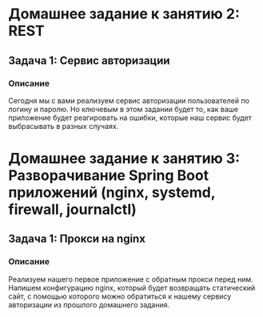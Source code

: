 # Домашнее задание к занятию 2: REST
## Задача 1: Сервис авторизации

### Описание
Сегодня мы с вами реализуем сервис авторизации пользователей по логину и паролю. Но ключевым в этом задании будет то, как ваше приложение будет реагировать на ошибки, которые наш сервис будет выбрасывать в разных случаях.


# Домашнее задание к занятию 3: Разворачивание Spring Boot приложений (nginx, systemd, firewall, journalctl)
## Задача 1: Прокси на nginx

### Описание
Реализуем нашего первое приложение с обратным прокси перед ним. Напишем конфигурацию nginx, который будет возвращать статический сайт, с помощью которого можно обратиться к нашему сервису авторизации из прошлого домашнего задания.